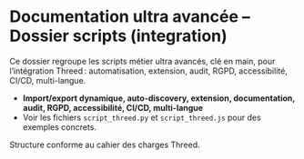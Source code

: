 # Documentation ultra avancée – Dossier scripts (integration)

Ce dossier regroupe les scripts métier ultra avancés, clé en main, pour l’intégration Threed : automatisation, extension, audit, RGPD, accessibilité, CI/CD, multi-langue.

- **Import/export dynamique, auto-discovery, extension, documentation, audit, RGPD, accessibilité, CI/CD, multi-langue**
- Voir les fichiers `script_threed.py` et `script_threed.js` pour des exemples concrets.

Structure conforme au cahier des charges Threed.
